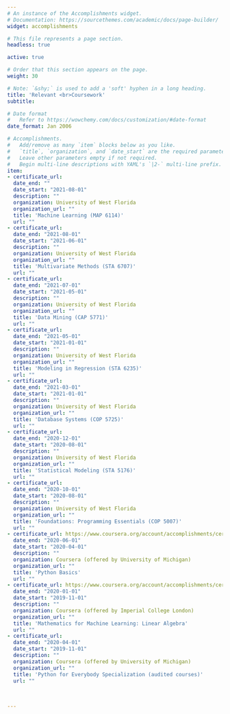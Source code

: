 ```yaml
---
# An instance of the Accomplishments widget.
# Documentation: https://sourcethemes.com/academic/docs/page-builder/
widget: accomplishments

# This file represents a page section.
headless: true

active: true 

# Order that this section appears on the page.
weight: 30

# Note: `&shy;` is used to add a 'soft' hyphen in a long heading.
title: 'Relevant <br>Coursework'
subtitle:

# Date format
#   Refer to https://wowchemy.com/docs/customization/#date-format
date_format: Jan 2006

# Accomplishments.
#   Add/remove as many `item` blocks below as you like.
#   `title`, `organization`, and `date_start` are the required parameters.
#   Leave other parameters empty if not required.
#   Begin multi-line descriptions with YAML's `|2-` multi-line prefix.
item:
- certificate_url:
  date_end: ""
  date_start: "2021-08-01"
  description: ""
  organization: University of West Florida
  organization_url: ""
  title: 'Machine Learning (MAP 6114)'
  url: ""
- certificate_url:
  date_end: "2021-08-01"
  date_start: "2021-06-01"
  description: ""
  organization: University of West Florida
  organization_url: ""
  title: 'Multivariate Methods (STA 6707)'
  url: ""
- certificate_url:
  date_end: "2021-07-01"
  date_start: "2021-05-01"
  description: ""
  organization: University of West Florida
  organization_url: ""
  title: 'Data Mining (CAP 5771)'
  url: ""
- certificate_url:
  date_end: "2021-05-01"
  date_start: "2021-01-01"
  description: ""
  organization: University of West Florida
  organization_url: ""
  title: 'Modeling in Regression (STA 6235)'
  url: ""
- certificate_url:
  date_end: "2021-03-01"
  date_start: "2021-01-01"
  description: ""
  organization: University of West Florida
  organization_url: ""
  title: 'Database Systems (COP 5725)'
  url: ""
- certificate_url:
  date_end: "2020-12-01"
  date_start: "2020-08-01"
  description: ""
  organization: University of West Florida
  organization_url: ""
  title: 'Statistical Modeling (STA 5176)'
  url: ""
- certificate_url:
  date_end: "2020-10-01"
  date_start: "2020-08-01"
  description: ""
  organization: University of West Florida
  organization_url: ""
  title: 'Foundations: Programming Essentials (COP 5007)'
  url: ""
- certificate_url: https://www.coursera.org/account/accomplishments/certificate/YE7L5Q2UXQ3F
  date_end: "2020-06-01"
  date_start: "2020-04-01"
  description: ""
  organization: Coursera (offered by University of Michigan)
  organization_url: ""
  title: 'Python Basics'
  url: ""
- certificate_url: https://www.coursera.org/account/accomplishments/certificate/9PHJ4HKYSBSF
  date_end: "2020-01-01"
  date_start: "2019-11-01"
  description: ""
  organization: Coursera (offered by Imperial College London)
  organization_url: ""
  title: 'Mathematics for Machine Learning: Linear Algebra'
  url: ""
- certificate_url:
  date_end: "2020-04-01"
  date_start: "2019-11-01"
  description: ""
  organization: Coursera (offered by University of Michigan)
  organization_url: ""
  title: 'Python for Everybody Specialization (audited courses)'
  url: ""
  
  
  
---
```

  
